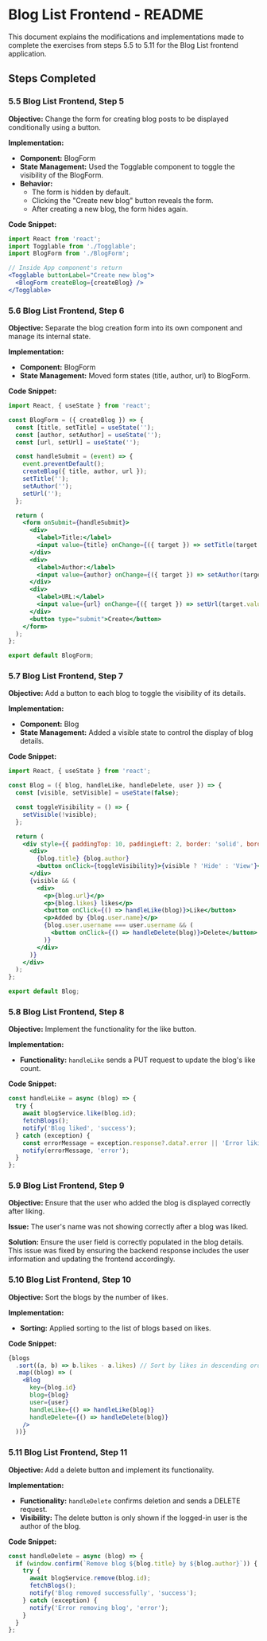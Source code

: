 
# Blog List Frontend - README

This document explains the modifications and implementations made to complete the exercises from steps 5.5 to 5.11 for the Blog List frontend application.

## Steps Completed

### 5.5 Blog List Frontend, Step 5

**Objective:** Change the form for creating blog posts to be displayed conditionally using a button.

**Implementation:**

- **Component:** BlogForm
- **State Management:** Used the Togglable component to toggle the visibility of the BlogForm.
- **Behavior:**
  - The form is hidden by default.
  - Clicking the "Create new blog" button reveals the form.
  - After creating a new blog, the form hides again.

**Code Snippet:**

```jsx
import React from 'react';
import Togglable from './Togglable';
import BlogForm from './BlogForm';

// Inside App component's return
<Togglable buttonLabel="Create new blog">
  <BlogForm createBlog={createBlog} />
</Togglable>
```

### 5.6 Blog List Frontend, Step 6

**Objective:** Separate the blog creation form into its own component and manage its internal state.

**Implementation:**

- **Component:** BlogForm
- **State Management:** Moved form states (title, author, url) to BlogForm.

**Code Snippet:**

```jsx
import React, { useState } from 'react';

const BlogForm = ({ createBlog }) => {
  const [title, setTitle] = useState('');
  const [author, setAuthor] = useState('');
  const [url, setUrl] = useState('');

  const handleSubmit = (event) => {
    event.preventDefault();
    createBlog({ title, author, url });
    setTitle('');
    setAuthor('');
    setUrl('');
  };

  return (
    <form onSubmit={handleSubmit}>
      <div>
        <label>Title:</label>
        <input value={title} onChange={({ target }) => setTitle(target.value)} required />
      </div>
      <div>
        <label>Author:</label>
        <input value={author} onChange={({ target }) => setAuthor(target.value)} required />
      </div>
      <div>
        <label>URL:</label>
        <input value={url} onChange={({ target }) => setUrl(target.value)} required />
      </div>
      <button type="submit">Create</button>
    </form>
  );
};

export default BlogForm;
```

### 5.7 Blog List Frontend, Step 7

**Objective:** Add a button to each blog to toggle the visibility of its details.

**Implementation:**

- **Component:** Blog
- **State Management:** Added a visible state to control the display of blog details.

**Code Snippet:**

```jsx
import React, { useState } from 'react';

const Blog = ({ blog, handleLike, handleDelete, user }) => {
  const [visible, setVisible] = useState(false);

  const toggleVisibility = () => {
    setVisible(!visible);
  };

  return (
    <div style={{ paddingTop: 10, paddingLeft: 2, border: 'solid', borderWidth: 1, marginBottom: 5 }}>
      <div>
        {blog.title} {blog.author}
        <button onClick={toggleVisibility}>{visible ? 'Hide' : 'View'}</button>
      </div>
      {visible && (
        <div>
          <p>{blog.url}</p>
          <p>{blog.likes} likes</p>
          <button onClick={() => handleLike(blog)}>Like</button>
          <p>Added by {blog.user.name}</p>
          {blog.user.username === user.username && (
            <button onClick={() => handleDelete(blog)}>Delete</button>
          )}
        </div>
      )}
    </div>
  );
};

export default Blog;
```

### 5.8 Blog List Frontend, Step 8

**Objective:** Implement the functionality for the like button.

**Implementation:**

- **Functionality:** `handleLike` sends a PUT request to update the blog's like count.

**Code Snippet:**

```jsx
const handleLike = async (blog) => {
  try {
    await blogService.like(blog.id);
    fetchBlogs();
    notify('Blog liked', 'success');
  } catch (exception) {
    const errorMessage = exception.response?.data?.error || 'Error liking blog';
    notify(errorMessage, 'error');
  }
};
```

### 5.9 Blog List Frontend, Step 9

**Objective:** Ensure that the user who added the blog is displayed correctly after liking.

**Issue:** The user's name was not showing correctly after a blog was liked.

**Solution:** Ensure the user field is correctly populated in the blog details. This issue was fixed by ensuring the backend response includes the user information and updating the frontend accordingly.

### 5.10 Blog List Frontend, Step 10

**Objective:** Sort the blogs by the number of likes.

**Implementation:**

- **Sorting:** Applied sorting to the list of blogs based on likes.

**Code Snippet:**

```jsx
{blogs
  .sort((a, b) => b.likes - a.likes) // Sort by likes in descending order
  .map((blog) => (
    <Blog
      key={blog.id}
      blog={blog}
      user={user}
      handleLike={() => handleLike(blog)}
      handleDelete={() => handleDelete(blog)}
    />
  ))}
```

### 5.11 Blog List Frontend, Step 11

**Objective:** Add a delete button and implement its functionality.

**Implementation:**

- **Functionality:** `handleDelete` confirms deletion and sends a DELETE request.
- **Visibility:** The delete button is only shown if the logged-in user is the author of the blog.

**Code Snippet:**

```jsx
const handleDelete = async (blog) => {
  if (window.confirm(`Remove blog ${blog.title} by ${blog.author}`)) {
    try {
      await blogService.remove(blog.id);
      fetchBlogs();
      notify('Blog removed successfully', 'success');
    } catch (exception) {
      notify('Error removing blog', 'error');
    }
  }
};
```
